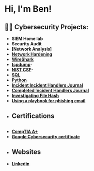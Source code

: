 <h1>Hi, I'm Ben! <br/>
<h2>👨‍💻 Cybersecurity Projects:</h2>

- <b> SIEM Home lab
- <b> Security Audit
- <b> [Network Analysis]
- <b> [Network Hardening](https://github.com/Bmajor1997/Network-hardening)
- <b> [WireShark](https://github.com/Bmajor1997/Wireshark)
- <b> [tcpdump](https://github.com/Bmajor1997/tcpdump)-
- <b> [NIST CSF](https://github.com/Bmajor1997/NIST-CSF)-
- <b> [SQL](https://github.com/Bmajor1997/SQL-Project)
- <b> [Python](https://github.com/Bmajor1997/python-project)
- <b> [Incident Incident Handlers Journal](https://github.com/Bmajor1997/Incident-handlers-journal)
- <b> [Completed Incident Handlers Journal](https://github.com/Bmajor1997/Complete-incident-handlers-journal/blob/main/README.md)
- <b> [Investigating File Hash](https://github.com/Bmajor1997/Incident-handlers-journal)
- <b> [Using a playbook for phishing email](https://github.com/Bmajor1997/Using-Playbook-for-phishing-email)
- <h2> Certifications</h2>  <h2>
- <b> [CompTIA A+](https://www.credly.com/badges/a9d63f90-5a33-4128-b632-998fa311b1c5/linked_in?t=skc3qb)
- <b> [Google Cybersecurity certificate](https://www.coursera.org/account/accomplishments/professional-cert/L3EAVWLJRHC3)
- <h2> Websites
- [Linkedin](www.linkedin.com/in/benjaminctmajor)
